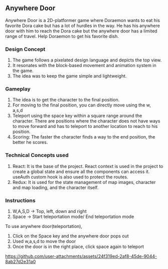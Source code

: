 ## Anywhere Door

Anywhere Door is a 2D-platformer game where Doraemon wants to eat his favorite Dora cake but has a lot of hurdles in the way. He has his anywhere door with him to reach the Dora cake but the anywhere door has a limited range of travel. Help Doraemon to get his favorite dish.

### Design Concept

1) The game follows a pixelated design language and depicts the top view.
2) It resonates with the block-based movement and animation system in the game.
3) The idea was to keep the game simple and lightweight.


### Gameplay

1) The idea is to get the character to the final position. 
2) For moving to the final position, you can directly move using the w, a,s,d 
3) Teleport using the space key within a square range around the character. There are positions where the character does not have ways to move forward and has to teleport to another location to reach to his position. 
4) Scoring: The faster the character finds a way to the end position, the better he scores.

### Technical Concepts used
1) React: It is the base of the project. React context is used in the project to create a global state and ensure all the components can access it. useAuth custom hook is also used to protect the routes.
2) Redux: It is used for the state management of map images, character and map loading, and the character itself.

### Instructions
1) W,A,S,D -> Top, left, down and right
2) Space -> Start teleportation mode/ End teleportation mode

To use anywhere door(teleportation), 
1) Click on the Space key and the anywhere door pops out
2) Used w,a,s,d to move the door
3) Once the door is in the right place, click space again to teleport

https://github.com/user-attachments/assets/24f319ed-2af8-45de-9044-8ab27d2e31a0




